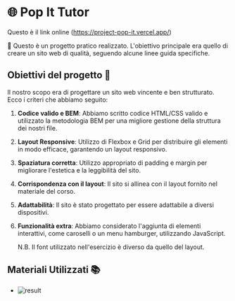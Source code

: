 # 🌐 Pop It Tutor

Questo è il link online (https://project-pop-it.vercel.app/)

👋 Questo è un progetto pratico realizzato. L'obiettivo principale era quello di creare un sito web di qualità, seguendo alcune linee guida specifiche.

## Obiettivi del progetto 🎯

Il nostro scopo era di progettare un sito web vincente e ben strutturato. Ecco i criteri che abbiamo seguito:

1. **Codice valido e BEM**: Abbiamo scritto codice HTML/CSS valido e utilizzato la metodologia BEM per una migliore gestione della struttura dei nostri file.
2. **Layout Responsive**: Utilizzo di Flexbox e Grid per distribuire gli elementi in modo efficace, garantendo un layout responsivo.
3. **Spaziatura corretta**: Utilizzo appropriato di padding e margin per migliorare l'estetica e la leggibilità del sito.
4. **Corrispondenza con il layout**: Il sito si allinea con il layout fornito nel materiale del corso.
5. **Adattabilità**: Il sito è stato progettato per essere adattabile a diversi dispositivi.
6. **Funzionalità extra**: Abbiamo considerato l'aggiunta di elementi interattivi, come caroselli o un menu hamburger, utilizzando JavaScript.

   N.B. Il font utilizzato nell'esercizio è diverso da quello del layout.

## Materiali Utilizzati 📚

- ![result](https://github.com/user-attachments/assets/7f6d33b3-0aa6-4ba0-b4c8-a0d5963e11ef)

